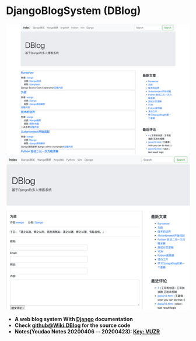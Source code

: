 # DjangoBlogSystem (DBlog)

![Sources/DjangoBlog.png](Sources/DjangoBlog.png)
![DBlogCtt](Sources/DBlogContent.png)

* **A web blog system With [Django](https://www.djangoproject.com/) documentation**
* **Check [github@Wiki.DBlog](https://github.com/AngoldWange/Wiki/tree/master/DBlog) for the source code**
* **Notes(Youdao Notes 20200406 -- 20200423): [Key: VUZR](http://note.youdao.com/noteshare?id=19358dec976c82d382d704d07aa5402d)**
